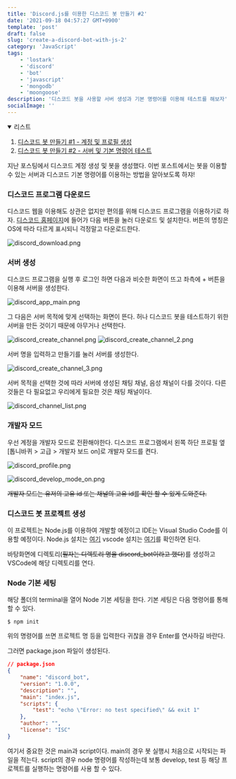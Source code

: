 ```yaml
---
title: 'Discord.js를 이용한 디스코드 봇 만들기 #2'
date: '2021-09-18 04:57:27 GMT+0900'
template: 'post'
draft: false
slug: 'create-a-discord-bot-with-js-2'
category: 'JavaScript'
tags:
    - 'lostark'
    - 'discord'
    - 'bot'
    - 'javascript'
    - 'mongodb'
    - 'moongoose'
description: '디스코드 봇을 사용할 서버 생성과 기본 명령어를 이용해 테스트를 해보자'
socialImage: ''
---
```


<details open>
  <summary>리스트</summary>

1. [디스코드 봇 만들기 #1 - 계정 및 프로필 생성](/posts/create-a-discord-bot-with-js-1)
2. [디스코드 봇 만들기 #2 - 서버 및 기본 명령어 테스트](/posts/create-a-discord-bot-with-js-2)

</details>

지난 포스팅에서 디스코드 계정 생성 및 봇을 생성했다. 이번 포스트에서는 봇을 이용할 수 있는 서버과 디스코드 기본 명령어를 이용하는 방법을 알아보도록 하쟈!

### 디스코드 프로그램 다운로드

디스코드 웹을 이용해도 상관은 없지만 편의를 위해 디스코드 프로그램을 이용하기로 하자. [디스코드 홈페이지](https://discord.com)에 들어가 다음 버튼을 눌러 다운로드 및 설치한다. 버튼의 명칭은 OS에 따라 다르게 표시되니 걱정말고 다운로드한다.

<div class='picture'>

![discord_download.png](/media/discord_download.png)

</div>

### 서버 생성

디스코드 프로그램을 실행 후 로그인 하면 다음과 비슷한 화면이 뜨고 좌측에 \+ 버튼을 이용해 서버을 생성한다.

<div class='picture'>

![discord_app_main.png](/media/discord_app_main.png)

</div>

그 다음은 서버 목적에 맞게 선택하는 화면이 뜬다. 허나 디스코드 봇을 테스트하기 위한 서버을 만든 것이기 때문에 아무거나 선택한다.

<div class='picture'>

![discord_create_channel.png](/media/discord_create_channel.png)
![discord_create_channel_2.png](/media/discord_create_channel_2.png)

</div>

서버 명을 입력하고 만들기를 눌러 서버를 생성한다.

<div class='picture'>

![discord_create_channel_3.png](/media/discord_create_channel_3.png)

</div>

서버 목적을 선택한 것에 따라 서버에 생성된 채팅 채널, 음성 채널이 다를 것이다. 다른 것들은 다 필요없고 우리에게 필요한 것은 채팅 채널이다.

![discord_channel_list.png](/media/discord_channel_list.png)

### 개발자 모드

우선 계정을 개발자 모드로 전환해야한다. 디스코드 프로그램에서 왼쪽 하단 프로필 옆 [톱니바퀴 > 고급 > 개발자 보드 on]로 개발자 모드를 켠다.

<div class='picture'>

![discord_profile.png](/media/discord_profile.png)

![discord_develop_mode_on.png](/media/discord_develop_mode_on.png)

</div>

~~개발자 모드는 유저의 고유 id 또는 채널의 고유 id를 확인 할 수 있게 도와준다.~~

### 디스코드 봇 프로젝트 생성

이 프로젝트는 Node.js를 이용하여 개발할 예정이고 IDE는 Visual Studio Code를 이용할 예정이다. Node.js 설치는 [여기](/posts/install-node-js) vscode 설치는 [여기](/posts/install-vscode)를 확인하면 된다.

바탕화면에 디렉토리(~~필자는 디렉토리 명을 discord_bot이라고 했다~~)를 생성하고 VSCode에 해당 디렉토리를 연다.

### Node 기본 세팅

해당 폴더의 terminal을 열어 Node 기본 세팅을 한다. 기본 세팅은 다음 명령어를 통해 할 수 있다.

```
$ npm init
```

위의 명령어를 쓰면 프로젝트 명 등을 입력한다 귀찮을 경우 Enter를 연사하길 바란다.

그러면 package.json 파일이 생성된다.

```json
// package.json
{
    "name": "discord_bot",
    "version": "1.0.0",
    "description": "",
    "main": "index.js",
    "scripts": {
        "test": "echo \"Error: no test specified\" && exit 1"
    },
    "author": "",
    "license": "ISC"
}
```

여기서 중요한 것은 main과 script이다. main의 경우 봇 실행시 처음으로 시작되는 파일을 적는다. script의 경우 node 명령어를 작성하는데 보통 develop, test 등 해당 프로젝트를 실행하는 명령어를 사용 할 수 있다.
